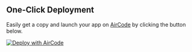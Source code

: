 ## One-Click Deployment

Easily get a copy and launch your app on [AirCode](https://aircode.io/) by clicking the button below.

[![Deploy with AirCode](https://aircode.io/aircode-deploy-button.svg)](https://aircode.io/dashboard?owner=sanjaybh&repo=react_canada_finance_app&branch=main&path=api&appname=Finance-Canada-App)